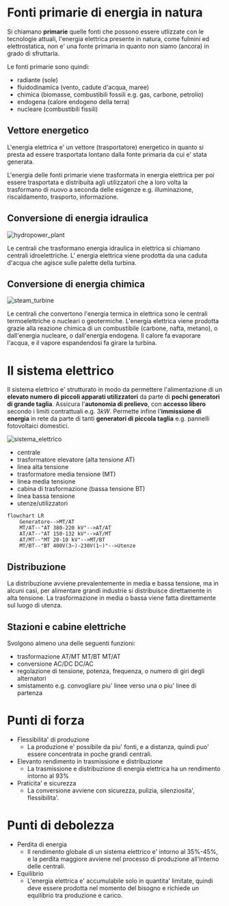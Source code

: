 # Fonti primarie di energia in natura  

Si chiamano **primarie** quelle fonti che possono essere utlizzate con le tecnologie attuali, l'energia elettrica presente in natura, come fulmini ed elettrostatica, non e' una fonte primaria in quanto non siamo (ancora) in grado di sfruttarla.  

Le fonti primarie sono quindi:  

* radiante (sole)
* fluidodinamica (vento, cadute d'acqua, maree)
* chimica (biomasse, combustibili fossili e.g. gas, carbone, petrolio)
* endogena (calore endogeno della terra)
* nucleare (combustibili fissili)

## Vettore energetico  

L'energia elettrica e' un vettore (trasportatore) energetico in quanto si presta ad essere trasportata lontano dalla fonte primaria da cui e' stata generata.  

L'energia delle fonti primarie viene trasformata in energia elettrica per poi essere trasportata e distribuita agli utilizzatori che a loro volta la trasformano di nuovo a seconda delle esigenze e.g. illuminazione, riscaldamento, trasporto, informazione.  


## Conversione di energia idraulica  

![hydropower_plant](https://user-images.githubusercontent.com/7195133/213859722-ef894cf7-dcf4-4c45-940b-3ed3413edd4c.jpg)  

Le centrali che trasformano energia idraulica in elettrica si chiamano centrali idroelettriche. L' energia elettrica viene prodotta da una caduta d'acqua che agisce sulle palette della turbina.  


## Conversione di energia chimica  

![steam_turbine](https://user-images.githubusercontent.com/7195133/213860052-b3e43acc-f911-4215-a0dd-81d9ff53293e.jpg)  

Le centrali che convertono l'energia termica in elettrica sono le centrali termoelettriche o nucleari o
geotermiche. L'energia elettrica viene prodotta grazie alla reazione chimica di un combustibile (carbone, nafta, metano), o dall'energia nucleare, o dall'energia endogena. Il calore fa evaporare l'acqua, e il vapore espandendosi fa girare la turbina.  

# Il sistema elettrico  

Il sistema elettrico e' strutturato in modo da permettere l'alimentazione di un **elevato numero di piccoli apparati utilizzatori** da parte di **pochi generatori di grande taglia**. Assicura l'**autonomia di prelievo**, con **accesso libero** secondo i limiti contrattuali e.g. $3kW$. Permette infine l'**immissione di energia** in rete da parte di tanti **generatori di piccola taglia** e.g. pannelli fotovoltaici domestici.  

![sistema_elettrico](https://user-images.githubusercontent.com/7195133/213861594-bf8a2668-e67e-4583-8942-05e04112eb0d.jpg)  

* centrale
* trasformatore elevatore (alta tensione AT)
* linea alta tensione
* trasformatore media tensione (MT)
* linea media tensione
* cabina di trasformazione (bassa tensione BT)
* linea bassa tensione
* utenze/utilizzatori


```mermaid
flowchart LR
    Generatore-->MT/AT
    MT/AT--"AT 380-220 kV"-->AT/AT
    AT/AT--"AT 150-132 kV"-->AT/MT
    AT/MT--"MT 20-10 kV"-->MT/BT
    MT/BT--"BT 400V(3~)-230V(1~)"-->Utenze
```

## Distribuzione  

La distribuzione avviene prevalentemente in media e bassa tensione, ma in alcuni casi, per alimentare grandi industrie si distribuisce direttamente in alta tensione. La trasformazione in media o bassa viene fatta direttamente sul luogo di utenza.  

## Stazioni e cabine elettriche  

Svolgono almeno una delle seguenti funzioni:  
* trasformazione AT/MT MT/BT MT/AT
* conversione AC/DC DC/AC
* regolazione di tensione, potenza, frequenza, o numero di giri degli alternatori
* smistamento e.g. convogliare piu' linee verso una o piu' linee di partenza

# Punti di forza  

* Flessibilita' di produzione
  * La produzione e' possibile da piu' fonti, e a distanza, quindi puo' essere concentrata in poche grandi centrali.
* Elevanto rendimento in trasmissione e distribuzione
  * La trasmissione e distribuzione di energia elettrica ha un rendimento intorno al 93%
* Praticita' e sicurezza
  * La conversione avviene con sicurezza, pulizia, silenziosita', flessibilita'.  

# Punti di debolezza  

* Perdita di energia
  * Il rendimento globale di un sistema elettrico e' intorno al 35%-45%, e la perdita maggiore avviene nel processo di produzione all'interno delle centrali.
* Equilibrio
  * L'energia elettrica e' accumulabile solo in quantita' limitate, quindi deve essere prodotta nel momento del bisogno e richiede un equilibrio tra produzione e carico.
